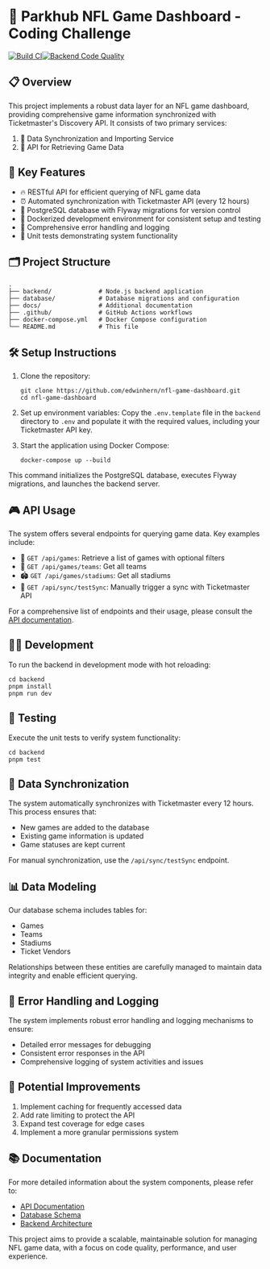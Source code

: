 # 🏈 Parkhub NFL Game Dashboard - Coding Challenge

[![Build CI](https://github.com/edwinhern/nfl-game-dashboard/actions/workflows/backend-ci.yml/badge.svg?branch=main)](https://github.com/edwinhern/nfl-game-dashboard/actions/workflows/backend-ci.yml)[![Backend Code Quality](https://github.com/edwinhern/nfl-game-dashboard/actions/workflows/backend-code-quality.yml/badge.svg?branch=main)](https://github.com/edwinhern/nfl-game-dashboard/actions/workflows/backend-code-quality.yml)
## 📋 Overview

This project implements a robust data layer for an NFL game dashboard, providing comprehensive game information synchronized with Ticketmaster's Discovery API. It consists of two primary services:

1. 🔄 Data Synchronization and Importing Service
2. 🚀 API for Retrieving Game Data

## 🌟 Key Features

- 🔥 RESTful API for efficient querying of NFL game data
- ⏰ Automated synchronization with Ticketmaster API (every 12 hours)
- 🐘 PostgreSQL database with Flyway migrations for version control
- 🐳 Dockerized development environment for consistent setup and testing
- 🚦 Comprehensive error handling and logging
- 🧪 Unit tests demonstrating system functionality

## 🗂️ Project Structure

```
.
├── backend/             # Node.js backend application
├── database/            # Database migrations and configuration
├── docs/                # Additional documentation
├── .github/             # GitHub Actions workflows
├── docker-compose.yml   # Docker Compose configuration
└── README.md            # This file
```

## 🛠️ Setup Instructions

1. Clone the repository:
   ```
   git clone https://github.com/edwinhern/nfl-game-dashboard.git
   cd nfl-game-dashboard
   ```

2. Set up environment variables:
   Copy the `.env.template` file in the `backend` directory to `.env` and populate it with the required values, including your Ticketmaster API key.

3. Start the application using Docker Compose:
   ```
   docker-compose up --build
   ```

This command initializes the PostgreSQL database, executes Flyway migrations, and launches the backend server.

## 🎮 API Usage

The system offers several endpoints for querying game data. Key examples include:

- 🏉 `GET /api/games`: Retrieve a list of games with optional filters
- 👥 `GET /api/games/teams`: Get all teams
- 🏟️ `GET /api/games/stadiums`: Get all stadiums
- 🔄 `GET /api/sync/testSync`: Manually trigger a sync with Ticketmaster API

For a comprehensive list of endpoints and their usage, please consult the [API documentation](docs/API.md).

## 👩‍💻 Development

To run the backend in development mode with hot reloading:

```
cd backend
pnpm install
pnpm run dev
```

## 🧪 Testing

Execute the unit tests to verify system functionality:

```
cd backend
pnpm test
```

## 🔄 Data Synchronization

The system automatically synchronizes with Ticketmaster every 12 hours. This process ensures that:

- New games are added to the database
- Existing game information is updated
- Game statuses are kept current

For manual synchronization, use the `/api/sync/testSync` endpoint.

## 📊 Data Modeling

Our database schema includes tables for:

- Games
- Teams
- Stadiums
- Ticket Vendors

Relationships between these entities are carefully managed to maintain data integrity and enable efficient querying.

## 🔐 Error Handling and Logging

The system implements robust error handling and logging mechanisms to ensure:

- Detailed error messages for debugging
- Consistent error responses in the API
- Comprehensive logging of system activities and issues

## 🚀 Potential Improvements

1. Implement caching for frequently accessed data
2. Add rate limiting to protect the API
3. Expand test coverage for edge cases
4. Implement a more granular permissions system

## 📚 Documentation

For more detailed information about the system components, please refer to:

- [API Documentation](docs/API.md)
- [Database Schema](docs/DATABASE.md)
- [Backend Architecture](docs/BACKEND.md)

This project aims to provide a scalable, maintainable solution for managing NFL game data, with a focus on code quality, performance, and user experience.